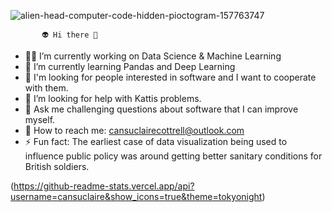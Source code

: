  
 ![alien-head-computer-code-hidden-pioctogram-157763747](https://user-images.githubusercontent.com/97338597/187663721-8785d635-9665-47ec-b671-3f4d6e4a885f.jpg)

 
           👽 Hi there 👋

- 👩‍💻 I’m currently working on Data Science & Machine Learning
- 🧠 I’m currently learning Pandas and Deep Learning
- 👻 I'm looking for people interested in software and I want to cooperate with them.
- 💩 I’m looking for help with Kattis problems.
- 👀 Ask me challenging questions about software that I can improve myself.
- 👾 How to reach me: cansuclairecottrell@outlook.com
- ⚡ Fun fact: The earliest case of data visualization being used to influence public policy was around getting better sanitary conditions for British soldiers.



(https://github-readme-stats.vercel.app/api?username=cansuclaire&show_icons=true&theme=tokyonight)



